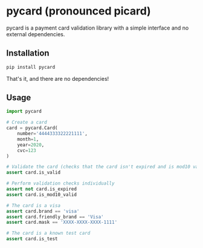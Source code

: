 pycard (pronounced picard)
==========================

pycard is a payment card validation library with a simple interface and no
external dependencies.

Installation
------------

```bash
pip install pycard
```

That's it, and there are no dependencies!

Usage
-----

```python
import pycard

# Create a card
card = pycard.Card(
    number='4444333322221111',
    month=1,
    year=2020,
    cvc=123
)

# Validate the card (checks that the card isn't expired and is mod10 valid)
assert card.is_valid

# Perform validation checks individually
assert not card.is_expired
assert card.is_mod10_valid

# The card is a visa
assert card.brand == 'visa'
assert card.friendly_brand == 'Visa'
assert card.mask == 'XXXX-XXXX-XXXX-1111'

# The card is a known test card
assert card.is_test
```
